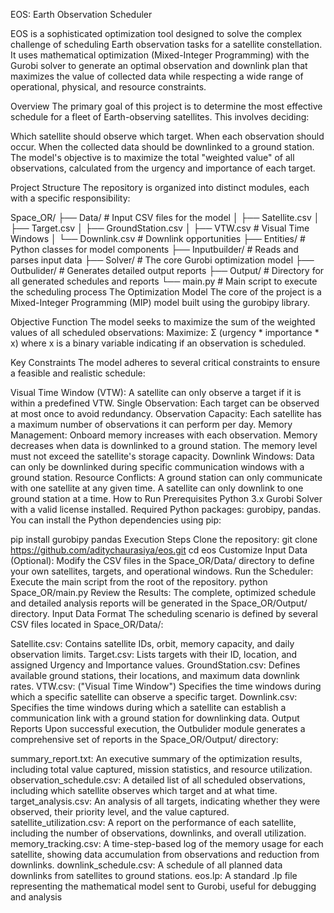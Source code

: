 EOS: Earth Observation Scheduler

EOS is a sophisticated optimization tool designed to solve the complex challenge of scheduling Earth observation tasks for a satellite constellation. It uses mathematical optimization (Mixed-Integer Programming) with the Gurobi solver to generate an optimal observation and downlink plan that maximizes the value of collected data while respecting a wide range of operational, physical, and resource constraints.

Overview
The primary goal of this project is to determine the most effective schedule for a fleet of Earth-observing satellites. This involves deciding:

Which satellite should observe which target.
When each observation should occur.
When the collected data should be downlinked to a ground station.
The model's objective is to maximize the total "weighted value" of all observations, calculated from the urgency and importance of each target.

Project Structure
The repository is organized into distinct modules, each with a specific responsibility:

Space_OR/
├── Data/                 # Input CSV files for the model
│   ├── Satellite.csv
│   ├── Target.csv
│   ├── GroundStation.csv
│   ├── VTW.csv           # Visual Time Windows
│   └── Downlink.csv      # Downlink opportunities
├── Entities/             # Python classes for model components
├── Inputbuilder/         # Reads and parses input data
├── Solver/               # The core Gurobi optimization model
├── Outbulider/           # Generates detailed output reports
├── Output/               # Directory for all generated schedules and reports
└── main.py               # Main script to execute the scheduling process
The Optimization Model
The core of the project is a Mixed-Integer Programming (MIP) model built using the gurobipy library.

Objective Function
The model seeks to maximize the sum of the weighted values of all scheduled observations: Maximize: Σ (urgency * importance * x) where x is a binary variable indicating if an observation is scheduled.

Key Constraints
The model adheres to several critical constraints to ensure a feasible and realistic schedule:

Visual Time Window (VTW): A satellite can only observe a target if it is within a predefined VTW.
Single Observation: Each target can be observed at most once to avoid redundancy.
Observation Capacity: Each satellite has a maximum number of observations it can perform per day.
Memory Management:
Onboard memory increases with each observation.
Memory decreases when data is downlinked to a ground station.
The memory level must not exceed the satellite's storage capacity.
Downlink Windows: Data can only be downlinked during specific communication windows with a ground station.
Resource Conflicts:
A ground station can only communicate with one satellite at any given time.
A satellite can only downlink to one ground station at a time.
How to Run
Prerequisites
Python 3.x
Gurobi Solver with a valid license installed.
Required Python packages: gurobipy, pandas.
You can install the Python dependencies using pip:

pip install gurobipy pandas
Execution Steps
Clone the repository:
git clone https://github.com/aditychaurasiya/eos.git
cd eos
Customize Input Data (Optional): Modify the CSV files in the Space_OR/Data/ directory to define your own satellites, targets, and operational windows.
Run the Scheduler: Execute the main script from the root of the repository.
python Space_OR/main.py
Review the Results: The complete, optimized schedule and detailed analysis reports will be generated in the Space_OR/Output/ directory.
Input Data Format
The scheduling scenario is defined by several CSV files located in Space_OR/Data/:

Satellite.csv: Contains satellite IDs, orbit, memory capacity, and daily observation limits.
Target.csv: Lists targets with their ID, location, and assigned Urgency and Importance values.
GroundStation.csv: Defines available ground stations, their locations, and maximum data downlink rates.
VTW.csv: ("Visual Time Window") Specifies the time windows during which a specific satellite can observe a specific target.
Downlink.csv: Specifies the time windows during which a satellite can establish a communication link with a ground station for downlinking data.
Output Reports
Upon successful execution, the Outbulider module generates a comprehensive set of reports in the Space_OR/Output/ directory:

summary_report.txt: An executive summary of the optimization results, including total value captured, mission statistics, and resource utilization.
observation_schedule.csv: A detailed list of all scheduled observations, including which satellite observes which target and at what time.
target_analysis.csv: An analysis of all targets, indicating whether they were observed, their priority level, and the value captured.
satellite_utilization.csv: A report on the performance of each satellite, including the number of observations, downlinks, and overall utilization.
memory_tracking.csv: A time-step-based log of the memory usage for each satellite, showing data accumulation from observations and reduction from downlinks.
downlink_schedule.csv: A schedule of all planned data downlinks from satellites to ground stations.
eos.lp: A standard .lp file representing the mathematical model sent to Gurobi, useful for debugging and analysis
